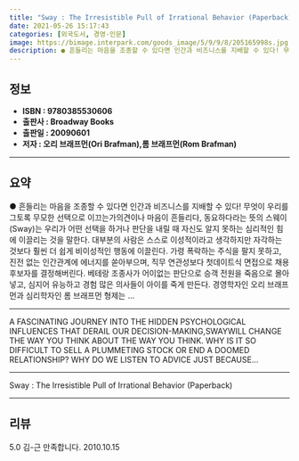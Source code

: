 ```yaml
---
title: "Sway : The Irresistible Pull of Irrational Behavior (Paperback)"
date: 2021-05-26 15:17:43
categories: [외국도서, 경영-인문]
image: https://bimage.interpark.com/goods_image/5/9/9/8/205165998s.jpg
description: ● 흔들리는 마음을 조종할 수 있다면 인간과 비즈니스를 지배할 수 있다! 무엇이 우리를 그토록 무모한 선택으로 이끄는가의견이나 마음이 흔들리다, 동요하다라는 뜻의 스웨이(Sway)는 우리가 어떤 선택을 하거나 판단을 내릴 때 자신도 알지 못하는 심리적인 힘에 이끌리는 것을 말한다. 대
---
```


## **정보**

- **ISBN : 9780385530606**
- **출판사 : Broadway Books**
- **출판일 : 20090601**
- **저자 : 오리 브래프먼(Ori Brafman),롬 브래프먼(Rom Brafman)**

------



## **요약**

●  흔들리는 마음을 조종할 수 있다면 인간과 비즈니스를 지배할 수 있다! 무엇이 우리를 그토록 무모한 선택으로 이끄는가의견이나 마음이 흔들리다, 동요하다라는 뜻의 스웨이(Sway)는 우리가 어떤 선택을 하거나 판단을 내릴 때 자신도 알지 못하는 심리적인 힘에 이끌리는 것을 말한다. 대부분의 사람은 스스로 이성적이라고 생각하지만 자각하는 것보다 훨씬 더 쉽게 비이성적인 행동에 이끌린다. 가령 폭락하는 주식을 팔지 못하고, 진전 없는 인간관계에 에너지를 쏟아부으며, 직무 연관성보다 첫데이트식 면접으로 채용 후보자를 결정해버린다. 베테랑 조종사가 어이없는 판단으로 승객 전원을 죽음으로 몰아넣고, 심지어 유능하고 경험 많은 의사들이 아이를 죽게 만든다. 경영학자인 오리 브래프먼과 심리학자인 롬 브래프먼 형제는 ...

------

A FASCINATING JOURNEY INTO THE HIDDEN PSYCHOLOGICAL INFLUENCES THAT DERAIL OUR DECISION-MAKING,SWAYWILL CHANGE THE WAY YOU THINK ABOUT THE WAY YOU THINK. WHY IS IT SO DIFFICULT TO SELL A PLUMMETING STOCK OR END A DOOMED RELATIONSHIP? WHY DO WE LISTEN TO ADVICE JUST BECAUSE... 

------


Sway : The Irresistible Pull of Irrational Behavior (Paperback) 

------


## **리뷰** 

5.0 김-근 만족합니다. 2010.10.15 <br/>